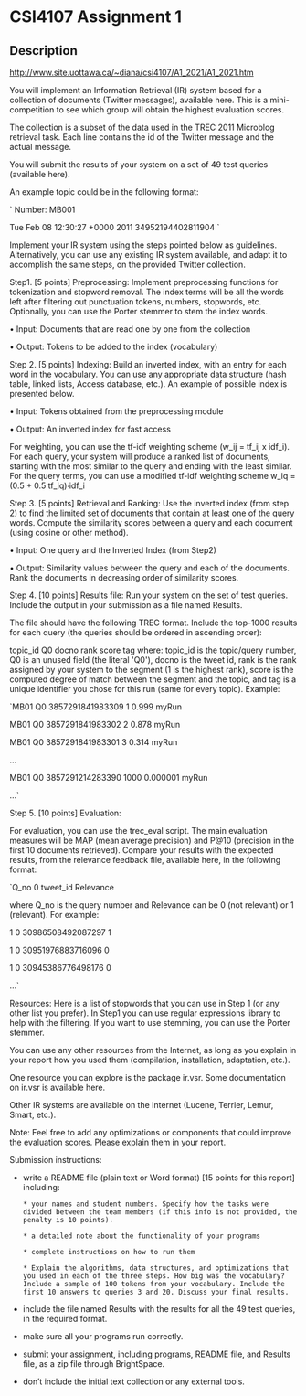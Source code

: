 # CSI4107 Assignment 1

## Description

http://www.site.uottawa.ca/~diana/csi4107/A1_2021/A1_2021.htm

You will implement an Information Retrieval (IR) system based for a collection of documents (Twitter messages), available here. This is a mini-competition to see which group will obtain the highest evaluation scores.

 

The collection is a subset of the data used in the TREC 2011 Microblog retrieval task. Each line contains the id of the Twitter message and the actual message.

You will submit the results of your system on a set of 49 test queries (available here).  

An example topic could be in the following format:

`<top>
  <num> Number: MB001 </num>
  <title> BBC World Service staff cuts </title>
  <querytime> Tue Feb 08 12:30:27 +0000 2011 </querytime>
  <querytweettime> 34952194402811904 </querytweettime>
</top>`
 

Implement your IR system using the steps pointed below as guidelines. Alternatively, you can use any existing IR system available, and adapt it to accomplish the same steps, on the provided Twitter collection.

 

Step1. [5 points]  Preprocessing:  Implement preprocessing functions for tokenization and stopword removal. The index terms will be all the words left after filtering out punctuation tokens, numbers, stopwords, etc. Optionally, you can use the Porter stemmer to stem the index words.  

•       Input: Documents that are read one by one from the collection

•       Output: Tokens to be added to the index (vocabulary)

 

Step 2. [5 points] Indexing:  Build an inverted index, with an entry for each word in the vocabulary. You can use any appropriate data structure (hash table, linked lists, Access database, etc.). An example of possible index is presented below. 

•       Input: Tokens obtained from the preprocessing module

•       Output: An inverted index for fast access

 

         
For weighting, you can use the tf-idf weighting scheme (w_ij = tf_ij x idf_i). For each query, your system will produce a ranked list of documents, starting with the most similar to the query and ending with the least similar. For the query terms, you can use a modified tf-idf weighting scheme w_iq = (0.5 + 0.5 tf_iq)∙idf_i

 

Step 3. [5 points] Retrieval and Ranking:  Use the inverted index (from step 2) to find the limited set of documents that contain at least one of the query words. Compute the similarity scores between a query and each document (using cosine or other method). 

 

•       Input: One query and the Inverted Index (from Step2)

•       Output: Similarity values between the query and each of the documents. Rank the documents in decreasing order of similarity scores.

 

Step 4. [10 points] Results file: Run your system on the set of test queries.  Include the output in your submission as a file named Results.  

The file should have the following TREC format. Include the top-1000 results for each query (the queries should be ordered in ascending order):

topic_id Q0 docno rank score tag
where: topic_id is the topic/query number, Q0 is an unused field (the literal 'Q0'), docno is the tweet id, rank is the rank assigned by your system to the segment (1 is the highest rank), score is the computed degree of match between the segment and the topic, and tag is a unique identifier you chose for this run (same for every topic). Example:

`MB01 Q0 3857291841983309 1 0.999 myRun

MB01 Q0 3857291841983302 2 0.878 myRun

MB01 Q0 3857291841983301 3 0.314 myRun

...

MB01 Q0 3857291214283390 1000 0.000001 myRun

...`

 

Step 5. [10 points] Evaluation:

For evaluation, you can use the trec_eval script. The main evaluation measures will be MAP (mean average precision) and P@10 (precision in the first 10 documents retrieved). Compare your results with the expected results, from the relevance feedback file, available here, in the following format:

`Q_no 0     tweet_id         Relevance

where Q_no is the query number and Relevance can be 0 (not relevant) or 1 (relevant). For example:

1     0     30986508492087297     1

1     0     30951976883716096     0

1     0     30945386776498176     0

…`

 

Resources: Here is a list of stopwords that you can use in Step 1 (or any other list you prefer). In Step1 you can use regular expressions library to help with the filtering. If you want to use stemming, you can use the Porter stemmer.

You can use any other resources from the Internet, as long as you explain in your report how you used them (compilation, installation, adaptation, etc.).

One resource you can explore is the package ir.vsr. Some documentation on ir.vsr is available here.

Other IR systems are available on the Internet (Lucene, Terrier, Lemur, Smart, etc.).

 

Note: Feel free to add any optimizations or components that could improve the evaluation scores. Please explain them in your report.

 

Submission instructions:

   - write a README file (plain text or Word format) [15 points for this report] including:

         * your names and student numbers. Specify how the tasks were divided between the team members (if this info is not provided, the penalty is 10 points).

         * a detailed note about the functionality of your programs

         * complete instructions on how to run them

         * Explain the algorithms, data structures, and optimizations that you used in each of the three steps. How big was the vocabulary? Include a sample of 100 tokens from your vocabulary. Include the first 10 answers to queries 3 and 20. Discuss your final results.

   - include the file named Results with the results for all the 49 test queries, in the required format.

   - make sure all your programs run correctly.

   - submit your assignment, including programs, README file, and Results file, as a zip file through BrightSpace.

   - don’t include the initial text collection or any external tools.  
